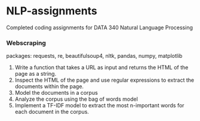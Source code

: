 # NLP-assignments
Completed coding assignments for DATA 340 Natural Language Processing

### Webscraping
packages: requests, re, beautifulsoup4, nltk, pandas, numpy, matplotlib
  1.  Write a function that takes a URL as input and returns the HTML of the page as a string. 
  2.  Inspect the HTML of the page and use regular expressions to extract the documents within the page. 
  3.  Model the documents in a corpus 
  4.  Analyze the corpus using the bag of words model 
  5.  Implement a TF-IDF model to extract the most n-important words for each document in the corpus. 
